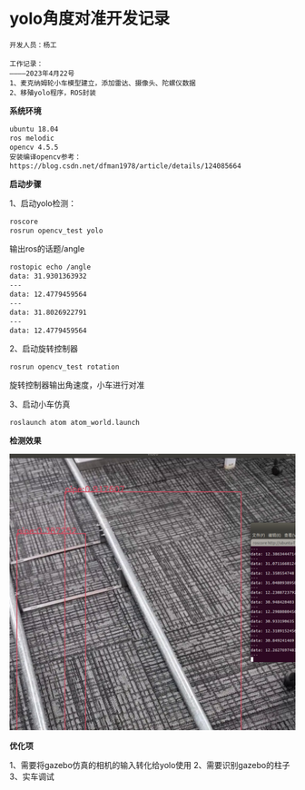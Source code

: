 # yolo角度对准开发记录
```
开发人员：杨工

工作记录：
————2023年4月22号
1、麦克纳姆轮小车模型建立，添加雷达、摄像头、陀螺仪数据
2、移殖yolo程序，ROS封装

```

**系统环境**

```
ubuntu 18.04
ros melodic
opencv 4.5.5
安装编译opencv参考：https://blog.csdn.net/dfman1978/article/details/124085664
```

**启动步骤**

1、启动yolo检测：
```
roscore
rosrun opencv_test yolo
```

输出ros的话题/angle
```
rostopic echo /angle
data: 31.9301363932
---
data: 12.4779459564
---
data: 31.8026922791
---
data: 12.4779459564
```

2、启动旋转控制器
```
rosrun opencv_test rotation
```
旋转控制器输出角速度，小车进行对准

3、启动小车仿真
```
roslaunch atom atom_world.launch
```

**检测效果**

![Image text](https://github.com/haicheng12/yolo_rotation/blob/main/img/yolo.png)

**优化项**

1、需要将gazebo仿真的相机的输入转化给yolo使用
2、需要识别gazebo的柱子
3、实车调试







